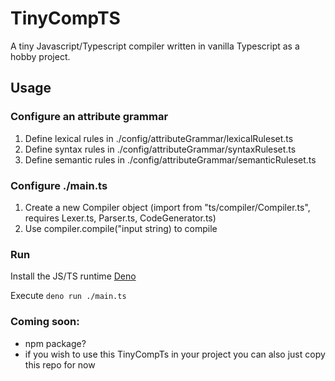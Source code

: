 # TinyCompTS

A tiny Javascript/Typescript compiler written in vanilla Typescript as a hobby project.

## Usage

### Configure an attribute grammar

1. Define lexical rules in ./config/attributeGrammar/lexicalRuleset.ts
2. Define syntax rules in ./config/attributeGrammar/syntaxRuleset.ts
3. Define semantic rules in ./config/attributeGrammar/semanticRuleset.ts

### Configure ./main.ts 

1. Create a new Compiler object (import from "ts/compiler/Compiler.ts", requires Lexer.ts, Parser.ts, CodeGenerator.ts)
2. Use compiler.compile("input string) to compile

### Run

Install the JS/TS runtime [Deno](https://deno.land/)

Execute
```deno run ./main.ts```

### Coming soon:

- npm package?
- if you wish to use this TinyCompTs in your project you can also just copy this repo for now

